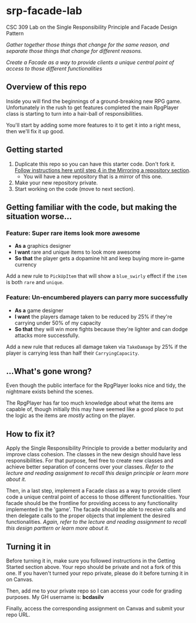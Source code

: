 # srp-facade-lab
CSC 309 Lab on the Single Responsibility Principle and Facade Design Pattern

*Gather together those things that change for the same reason, and separate those things that change for different reasons.*

*Create a Facade as a way to provide clients a unique central point of access to those different functionalities*

## Overview of this repo

Inside you will find the beginnings of a ground-breaking new RPG game. Unfortunately in the rush to get features completed the main
RpgPlayer class is starting to turn into a hair-ball of responsibilities.

You'll start by adding some more features to it to get it into a right mess, then we'll fix it up good.

## Getting started

1. Duplicate this repo so you can have this starter code. Don't fork it. [Follow instructions here until step 4 in the Mirroring a repository section](https://docs.github.com/en/github/creating-cloning-and-archiving-repositories/duplicating-a-repository).
   * You will have a new repository that is a mirror of this one.
2. Make your new repository private.
3. Start working on the code (move to next section).

## Getting familiar with the code, but making the situation worse...

### Feature: Super rare items look more awesome

* **As a** graphics designer
* **I want** rare and unique items to look more awesome
* **So that** the player gets a dopamine hit and keep buying more in-game currency

Add a new rule to ```PickUpItem``` that will show a ```blue_swirly``` effect if the ```item``` 
is both ```rare``` and ```unique```.

### Feature: Un-encumbered players can parry more successfully

* **As a** game designer
* **I want** the players damage taken to be reduced by 25% if they're carrying under 50% of my capacity
* **So that** they will win more fights because they're lighter and can dodge attacks more successfully.

Add a new rule that reduces all damage taken via ```TakeDamage``` by 25% if the player is carrying 
less than half their ```CarryingCapacity```.

## ...What's gone wrong?

Even though the public interface for the RpgPlayer looks nice and tidy, the nightmare exists behind the scenes.

The RpgPlayer has far too much knowledge about what the items are capable of, though initially this may have seemed like a good place to
put the logic as the items are *mostly* acting on the player.

## How to fix it?

Apply the Single Responsibility Principle to provide a better modularity and improve class cohesion. The classes in the new design should have less responsibilities. For that purpose, feel free to create new classes and achieve better separation of concerns over your classes. *Refer to the lecture and reading assignment to recall this design principle or learn more about it.*

Then, in a last step, implement a Facade class as a way to provide client code a unique central point of access to those different functionalities. Your facade should be the frontline for providing access to any functionality implemented in the 'game'. The facade should be able to receive calls and then delegate calls to the proper objects that implement the desired functionalities. *Again, refer to the lecture and reading assignment to recall this design parttern or learn more about it.*

## Turning it in

Before turning it in, make sure you followed instructions in the Getting Started section above. Your repo should be private and not a fork of this one. If you haven't turned your repo private, please do it before turning it in on Canvas.

Then, add me to your private repo so I can access your code for grading purposes. My GH username is: **bcdasilv**

Finally, access the corresponding assignment on Canvas and submit your repo URL.
